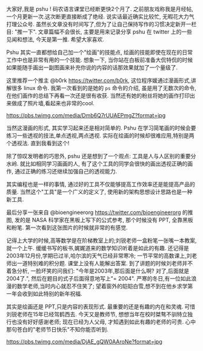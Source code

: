 

大家好,我是 pshu ! 码农语言课堂已经断更快2个月了. 之前朋友戏称我是月经帖,一个月更新一次.这次断更直接断成了绝经. 说实话最近确实比较忙, 无暇花大力气打理公众号. 虽然长文章没有时间写了,但为了让自己保持写作的习惯决定新开一栏目: "推一下". 文章篇幅不会很长, 主要是用来记录分享 pshu 在 twitter 上的一些见闻和想法, 今天是第一推. 希望大家喜欢.

Pshu 其实一直都想给自己加一个"绘画"的技能点, 绘画的技能即使在现在的日常工作中也是非常有用的一个技能. 想象一下, 当你站在白板前准备大侃特侃的时候如果能随手画出一副图画来补充你说的内容的话那效果就加了一个量级了.

这里推荐一个推主 @b0rk https://twitter.com/b0rk, 这位程序媛通过漫画形式,讲解很多 linux 命令. 我第一次看到的是她的 `ps` 命令的介绍, 虽是用了无数次的命令, 在他们画作的总结下再看一次还是很有收获. 当然还有她的粉丝将她的画作打印出来做成了照片墙,看起来也非常的cool.

https://pbs.twimg.com/media/Dmb6Q7rUUAEPmgZ?format=jpg

当然这漫画的形式, 其实学习起来还是相对简单的. Pshu 在学习简笔画的时候会要练习一些透视的技法,单点透视,两点透视. 实际在绘画的时候却很难应用,特别是两个透视法. 直到我看到这个!

除了惊叹发明者的巧思外, pshu 还是想到了一个观点: 工具是人与人区别的重要分水岭. 就比如相同学习画画的人, 有了这个工具的同学会很快的画出透视正确的画作, 通过正确的练习还继续加强自己的透视能力. 



其实编程也是一样的事情, 通过好的工具不仅能够提高工作效率还是能提高产品的质量. 当然这个"工具"是一个广义的定义了, 使用新的架构思想设计思路也是一种新工具.


最后分享一张来自 @bioengineerorg https://twitter.com/bioengineerorg 的推图, 发的是 NASA 科学家在黑板上写下的公式参考, 那个时候没有 PPT, 全靠黑板和粉笔. 第一次看到这张图片的时候就非常的有感觉.



记得上大学的时候,高等数学是在阶梯教室上的;刘锐老师一盒粉笔一张嘴一本教案,就一个上午. 缓缓书写的板书,娓娓道来的数学知识听着是如此的有趣. 还记得是2003年12月份,学期已过半,哈尔滨的天气已经非常寒冷; 一节平常的高数课上,刘老师出一道特别难的积分题. 课堂上没有人能解出答案. 到了讲题的时候刘老师并不着急分析, 一脸坏笑的问我们: "今年是2003年,那后面是什么啊? 对了,后面就是2004了.", 然后在题目的式子后面得意地写上"= 2004". 严寒的冬日,有一位如此浪漫的数学老师,当时内心就忍不住笑了; 望着窗外的皑皑白雪,想不到在他乡求学第一年会收到如此特别的新年祝福.



其实是绘画还是 PPT,只是内容的表现形式. 最重要的还是有趣的内在和灵魂. 可惜刘锐老师在15年已经驾鹤西去. 今天又是教师节, 想想当年在校时桀骜不驯特立独行也没有好好感谢老师; 现在已经为人父母, 才知遇到如此有趣的老师的可贵. 心中那句苍白的"老师节日快乐"不知你能否听到.


https://pbs.twimg.com/media/DjAE_gQW0AAroNe?format=jpg